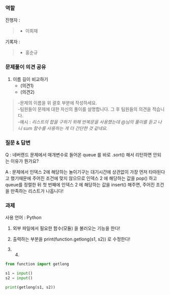 ### 역할
진행자 : 
>   - 이희재

기록자 : <br>
>   - 홍순규

### 문제풀이 의견 공유

1. 이름 길이 비교하기 
    - (의견1)
    - (의견2)
>   -문제의 이름을 위 괄호 부분에 작성하세요.<br>
>   -팀원들이 문제에 대한 자신의 풀이를 설명합니다. 그 후 팀원들의 의견을 적습니다.<br>
>   -예시 : _리스트의 합을 구하기 위해 반복문을 사용했는데 @님의 풀이를 듣고 나니 sum 함수를 사용하는 게 더 간단한 것 같네요._

### 질문 & 답변

Q : 네버랜드 문제에서 매개변수로 들어온 queue 를 바로 .sort() 해서 리턴하면 안되는 이유가 뭔가요?

A : 문제에서 인덱스 2에 해당하는 놀이기구는 대기시간에 상관없이 가장 먼저 타야된다고 했기때문에 주어진 조건에 맞지 않으므로 인덱스 2 에 해당하는 값을 pop() 하고 queue를 정렬한 뒤 첫 번째에 인덱스 2 에 해당하는 값을 insert() 해주면, 주어진 조건을 만족하는 리스트가 나옵니다!

### 과제

사용 언어 : Python

1. 외부 파일에서 필요한 함수(모듈) 을 불러오는 기능을 한다!

2. 출력하는 부분을 print(function.getlong(s1, s2)) 로 수정한다!

3. 4. 
```python
from function import getlong

s1 = input()
s2 = input()

print(getlong(s1, s2))
```
